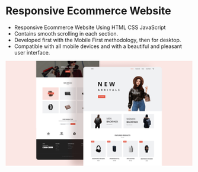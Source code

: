 # Responsive Ecommerce Website


- Responsive Ecommerce Website Using HTML CSS JavaScript
- Contains smooth scrolling in each section.
- Developed first with the Mobile First methodology, then for desktop.
- Compatible with all mobile devices and with a beautiful and pleasant user interface.

![preview img](./preview.png)
